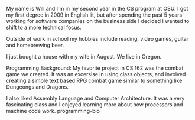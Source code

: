 My name is Will and I'm in my second year in the CS program at OSU. I got my first degree in 2009 in English lit, but after spending the past 5 years working for software companies on the business side I decided I wanted to shift to a more technical focus.

Outside of work in school my hobbies include reading, video games, guitar and homebrewing beer.

I just bought a house with my wife in August. We live in Oregon.

Programming Background:
My favorite project in CS 162 was the combat game we created. It was an excersise in using class objects, and involved creating a simple text based RPG combat game similar to something like Dungeongs and Dragons.

I also liked Assembly Language and Computer Architecture. It was a very fascinating class and I enjoyed learning more about how processors and machine code work.
programming-bio
